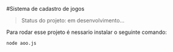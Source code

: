 #Sistema de cadastro de jogos

> Status do projeto: em desenvolvimento...

Para rodar esse projeto é nessario instalar o seguinte comando:

```
node aoo.js
```
